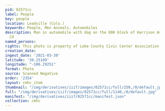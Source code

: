 ```yaml
---
pid: 02571cc
label: People
key: people
location: Leadville (Colo.)
keywords: People, Men Animals, Automobiles
description: Man in automobile with dog on the 800 block of Harrison Avenue, Leadville,
  CO
named_persons: 
rights: This photo is property of Lake County Civic Center Association.
creation_date: 
ingest_date: '2021-03-30'
latitude: '39.25109'
longitude: "-106.29251"
format: Photo
source: Scanned Negative
order: '2354'
layout: cmhc_item
thumbnail: "/img/derivatives/iiif/images/02571cc/full/250,/0/default.jpg"
full: "/img/derivatives/iiif/images/02571cc/full/1140,/0/default.jpg"
manifest: "/img/derivatives/iiif/02571cc/manifest.json"
collection: cmhc
---
```

